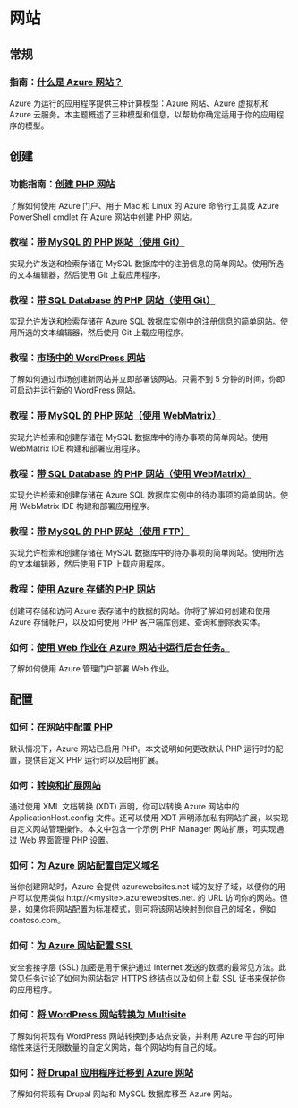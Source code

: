 <properties 
  pageTitle="Php-网站 - Azure 微软云"
  metakeywords="" 
  description="" 
  services="" 
  documentationCenter="php" 
  authors="" 
  manager="Tiffena" 
  editor="EricChen"/>


<h1 id="menu-php-websites">网站</h1>
<h2 id="header-0">常规</h2>
<h3>指南：<a href="http://azure.microsoft.com/zh-cn/documentation/articles/fundamentals-application-models/#WebSites" ms.pgarea="content" ms.cmpgrp="body" ms.cmptyp="link" ms.cmpnm="什么是 Azure 网站？" ms.title="" km.title="" ms.interactiontype="1">什么是 Azure 网站？</a></h3>
<p>Azure 为运行的应用程序提供三种计算模型：Azure 网站、Azure 虚拟机和 Azure 云服务。本主题概述了三种模型和信息，以帮助你确定适用于你的应用程序的模型。</p>
<h2 id="header-1">创建</h2>
<h3>功能指南：<a href="http://azure.microsoft.com/zh-cn/documentation/articles/web-sites-php-create-web-sites/" ms.pgarea="content" ms.cmpgrp="body" ms.cmptyp="link" ms.cmpnm="创建 PHP 网站" ms.title="" km.title="" ms.interactiontype="1">创建 PHP 网站</a></h3>
<p>了解如何使用 Azure 门户、用于 Mac 和 Linux 的 Azure 命令行工具或 Azure PowerShell cmdlet 在 Azure 网站中创建 PHP 网站。</p>
<h3>教程：<a href="http://azure.microsoft.com/zh-cn/documentation/articles/web-sites-php-mysql-deploy-use-git/" ms.pgarea="content" ms.cmpgrp="body" ms.cmptyp="link" ms.cmpnm="带 MySQL 的 PHP 网站（使用 Git）" ms.title="" km.title="" ms.interactiontype="1">带 MySQL 的 PHP 网站（使用 Git）</a></h3>
<p>实现允许发送和检索存储在 MySQL 数据库中的注册信息的简单网站。使用所选的文本编辑器，然后使用 Git 上载应用程序。</p>
<h3>教程：<a href="http://azure.microsoft.com/zh-cn/documentation/articles/web-sites-php-sql-database-deploy-use-git/" ms.pgarea="content" ms.cmpgrp="body" ms.cmptyp="link" ms.cmpnm="带 SQL Database 的 PHP 网站（使用 Git）" ms.title="" km.title="" ms.interactiontype="1">带 SQL Database 的 PHP 网站（使用 Git）</a></h3>
<p>实现允许发送和检索存储在 Azure SQL 数据库实例中的注册信息的简单网站。使用所选的文本编辑器，然后使用 Git 上载应用程序。</p>
<h3>教程：<a href="http://azure.microsoft.com/zh-cn/documentation/articles/web-sites-php-web-site-gallery/" ms.pgarea="content" ms.cmpgrp="body" ms.cmptyp="link" ms.cmpnm="市场中的 WordPress 网站" ms.title="" km.title="" ms.interactiontype="1">市场中的 WordPress 网站</a></h3>
<p>了解如何通过市场创建新网站并立即部署该网站。只需不到 5 分钟的时间，你即可启动并运行新的 WordPress 网站。</p>
<h3>教程：<a href="http://azure.microsoft.com/zh-cn/documentation/articles/web-sites-php-mysql-use-webmatrix/" ms.pgarea="content" ms.cmpgrp="body" ms.cmptyp="link" ms.cmpnm="带 MySQL 的 PHP 网站（使用 WebMatrix）" ms.title="" km.title="" ms.interactiontype="1">带 MySQL 的 PHP 网站（使用 WebMatrix）</a></h3>
<p>实现允许检索和创建存储在 MySQL 数据库中的待办事项的简单网站。使用 WebMatrix IDE 构建和部署应用程序。</p>
<h3>教程：<a href="http://azure.microsoft.com/zh-cn/documentation/articles/web-sites-php-sql-database-use-webmatrix/" ms.pgarea="content" ms.cmpgrp="body" ms.cmptyp="link" ms.cmpnm="带 SQL Database 的 PHP 网站（使用 WebMatrix）" ms.title="" km.title="" ms.interactiontype="1">带 SQL Database 的 PHP 网站（使用 WebMatrix）</a></h3>
<p>实现允许检索和创建存储在 Azure SQL 数据库实例中的待办事项的简单网站。使用 WebMatrix IDE 构建和部署应用程序。</p>
<h3>教程：<a href="http://azure.microsoft.com/zh-cn/documentation/articles/web-sites-php-mysql-deploy-use-ftp/" ms.pgarea="content" ms.cmpgrp="body" ms.cmptyp="link" ms.cmpnm="带 MySQL 的 PHP 网站（使用 FTP）" ms.title="" km.title="" ms.interactiontype="1">带 MySQL 的 PHP 网站（使用 FTP）</a></h3>
<p>实现允许检索和创建存储在 MySQL 数据库中的待办事项的简单网站。使用所选的文本编辑器，然后使用 FTP 上载应用程序。</p>
<h3>教程：<a href="http://azure.microsoft.com/zh-cn/documentation/articles/web-sites-php-storage/" ms.pgarea="content" ms.cmpgrp="body" ms.cmptyp="link" ms.cmpnm="使用 Azure 存储的 PHP 网站" ms.title="" km.title="" ms.interactiontype="1">使用 Azure 存储的 PHP 网站</a></h3>
<p>创建可存储和访问 Azure 表存储中的数据的网站。你将了解如何创建和使用 Azure 存储帐户，以及如何使用 PHP 客户端库创建、查询和删除表实体。</p>
<h3>如何：<a href="http://azure.microsoft.com/zh-cn/documentation/articles/web-sites-create-web-jobs/" ms.pgarea="content" ms.cmpgrp="body" ms.cmptyp="link" ms.cmpnm="使用 Web 作业在 Azure 网站中运行后台任务。" ms.title="" km.title="" ms.interactiontype="1">使用 Web 作业在 Azure 网站中运行后台任务。</a></h3>
<p>了解如何使用 Azure 管理门户部署 Web 作业。</p>
<h2 id="header-2">配置</h2>
<h3>如何：<a href="http://azure.microsoft.com/zh-cn/documentation/articles/web-sites-php-configure/" ms.pgarea="content" ms.cmpgrp="body" ms.cmptyp="link" ms.cmpnm="在网站中配置 PHP" ms.title="" km.title="" ms.interactiontype="1">在网站中配置 PHP</a></h3>
<p>默认情况下，Azure 网站已启用 PHP。本文说明如何更改默认 PHP 运行时的配置，提供自定义 PHP 运行时以及启用扩展。</p>
<h3>如何：<a href="http://azure.microsoft.com/zh-cn/documentation/articles/web-sites-transform-extend/" ms.pgarea="content" ms.cmpgrp="body" ms.cmptyp="link" ms.cmpnm="转换和扩展网站" ms.title="" km.title="" ms.interactiontype="1">转换和扩展网站</a></h3>
<p>通过使用 XML 文档转换 (XDT) 声明，你可以转换 Azure 网站中的 ApplicationHost.config 文件。还可以使用 XDT 声明添加私有网站扩展，以实现自定义网站管理操作。本文中包含一个示例 PHP Manager 网站扩展，可实现通过 Web 界面管理 PHP 设置。</p>
<h3>如何：<a href="http://azure.microsoft.com/zh-cn/documentation/articles/web-sites-custom-domain-name/" ms.pgarea="content" ms.cmpgrp="body" ms.cmptyp="link" ms.cmpnm="为 Azure 网站配置自定义域名" ms.title="" km.title="" ms.interactiontype="1">为 Azure 网站配置自定义域名</a></h3>
<p>当你创建网站时，Azure 会提供 azurewebsites.net 域的友好子域，以便你的用户可以使用类似 http://&lt;mysite&gt;.azurewebsites.net. 的 URL 访问你的网站。但是，如果你将网站配置为标准模式，则可将该网站映射到你自己的域名，例如 contoso.com。</p>
<h3>如何：<a href="http://azure.microsoft.com/zh-cn/documentation/articles/web-sites-configure-ssl-certificate/" ms.pgarea="content" ms.cmpgrp="body" ms.cmptyp="link" ms.cmpnm="为 Azure 网站配置 SSL" ms.title="" km.title="" ms.interactiontype="1">为 Azure 网站配置 SSL</a></h3>
<p>安全套接字层 (SSL) 加密是用于保护通过 Internet 发送的数据的最常见方法。此常见任务讨论了如何为网站指定 HTTPS 终结点以及如何上载 SSL 证书来保护你的应用程序。</p>
<h3>如何：<a href="http://azure.microsoft.com/zh-cn/documentation/articles/web-sites-php-convert-wordpress-multisite/" ms.pgarea="content" ms.cmpgrp="body" ms.cmptyp="link" ms.cmpnm="将 WordPress 网站转换为 Multisite" ms.title="" km.title="" ms.interactiontype="1">将 WordPress 网站转换为 Multisite</a></h3>
<p>了解如何将现有 WordPress 网站转换到多站点安装，并利用 Azure 平台的可伸缩性来运行无限数量的自定义网站，每个网站均有自己的域。</p>
<h3>如何：<a href="http://azure.microsoft.com/zh-cn/documentation/articles/web-sites-php-migrate-drupal/" ms.pgarea="content" ms.cmpgrp="body" ms.cmptyp="link" ms.cmpnm="将 Drupal 应用程序迁移到 Azure 网站" ms.title="" km.title="" ms.interactiontype="1">将 Drupal 应用程序迁移到 Azure 网站</a></h3>
<p>了解如何将现有 Drupal 网站和 MySQL 数据库移至 Azure 网站。</p>
